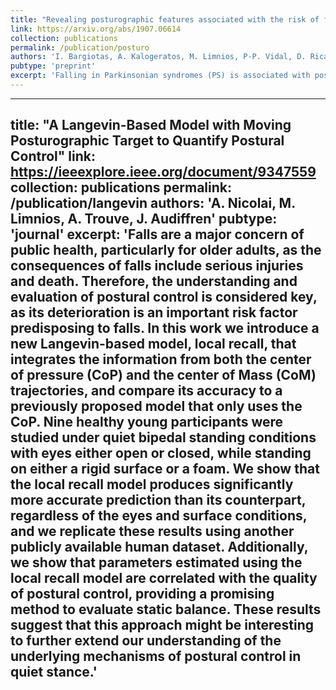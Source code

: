 ```yaml
---
title: "Revealing posturographic features associated with the risk of falling in patients with Parkinsonian syndromes via machine learning"
link: https://arxiv.org/abs/1907.06614
collection: publications
permalink: /publication/posturo
authors: 'I. Bargiotas, A. Kalogeratos, M. Limnios, P-P. Vidal, D. Ricard, N. Vayatis'
pubtype: 'preprint'
excerpt: 'Falling in Parkinsonian syndromes (PS) is associated with postural instability and consists a common cause of disability among PS patients. Current posturographic practices record the body's center-of-pressure displacement (statokinesigram) while the patient stands on a force platform. Statokinesigrams, after appropriate signal processing, can offer numerous posturographic features, which however challenges the efforts for valid statistics via standard univariate approaches. In this work, we present the ts-AUC, a non-parametric multivariate two-sample test, which we employ to analyze statokinesigram differences among PS patients that are fallers (PSf) and non-fallers (PSNF). We included 123 PS patients who were classified into PSF or PSNF based on clinical assessment and underwent simple Romberg Test (eyes open/eyes closed). We analyzed posturographic features using both multiple testing with p-value adjustment and the ts-AUC. While the ts-AUC showed significant difference between groups (p-value = 0.01), multiple testing did not show any such difference. Interestingly, significant difference between the two groups was found only using the open-eyes protocol. PSF showed significantly increased antero-posterior movements as well as increased posturographic area, compared to PSNF. Our study demonstrates the superiority of the ts-AUC test compared to standard statistical tools in distinguishing PSF and PSNF in the multidimensional feature space. This result highlights more generally the fact that machine learning-based statistical tests can be seen as a natural extension of classical statistical approaches and should be considered, especially when dealing with multifactorial assessments.'
---
```




---
title: "A Langevin-Based Model with Moving Posturographic Target to Quantify Postural Control"
link: https://ieeexplore.ieee.org/document/9347559
collection: publications
permalink: /publication/langevin
authors: 'A. Nicolai, M. Limnios, A. Trouve, J. Audiffren'
pubtype: 'journal'
excerpt: 'Falls are a major concern of public health, particularly for older adults, as the consequences of falls include serious injuries and death. Therefore, the understanding and evaluation of postural control is considered key, as its deterioration is an important risk factor predisposing to falls. In this work we introduce a new Langevin-based model, local recall, that integrates the information from both the center of pressure (CoP) and the center of Mass (CoM) trajectories, and compare its accuracy to a previously proposed model that only uses the CoP. Nine healthy young participants were studied under quiet bipedal standing conditions with eyes either open or closed, while standing on either a rigid surface or a foam. We show that the local recall model produces significantly more accurate prediction than its counterpart, regardless of the eyes and surface conditions, and we replicate these results using another publicly available human dataset. Additionally, we show that parameters estimated using the local recall model are correlated with the quality of postural control, providing a promising method to evaluate static balance. These results suggest that this approach might be interesting to further extend our understanding of the underlying mechanisms of postural control in quiet stance.'
---


